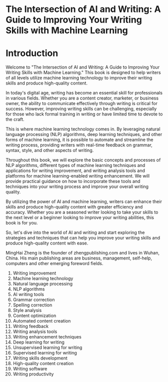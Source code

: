 # The Intersection of AI and Writing: A Guide to Improving Your Writing Skills with Machine Learning

# Introduction

Welcome to "The Intersection of AI and Writing: A Guide to Improving Your Writing Skills with Machine Learning." This book is designed to help writers of all levels utilize machine learning technology to improve their writing skills and produce high-quality content.

In today's digital age, writing has become an essential skill for professionals in various fields. Whether you are a content creator, marketer, or business owner, the ability to communicate effectively through writing is critical for success. However, improving writing skills can be challenging, especially for those who lack formal training in writing or have limited time to devote to the craft.

This is where machine learning technology comes in. By leveraging natural language processing (NLP) algorithms, deep learning techniques, and other forms of machine learning, it is possible to automate and streamline the writing process, providing writers with real-time feedback on grammar, syntax, style, and other aspects of writing.

Throughout this book, we will explore the basic concepts and processes of NLP algorithms, different types of machine learning techniques and applications for writing improvement, and writing analysis tools and platforms for machine learning-enabled writing enhancement. We will provide practical guidance on how to incorporate these tools and techniques into your writing process and improve your overall writing quality.

By utilizing the power of AI and machine learning, writers can enhance their skills and produce high-quality content with greater efficiency and accuracy. Whether you are a seasoned writer looking to take your skills to the next level or a beginner looking to improve your writing abilities, this book is for you.

So, let's dive into the world of AI and writing and start exploring the strategies and techniques that can help you improve your writing skills and produce high-quality content with ease.

MingHai Zheng is the founder of zhengpublishing.com and lives in Wuhan, China. His main publishing areas are business, management, self-help, computers and other emerging foreword fields.



1. Writing improvement
2. Machine learning technology
3. Natural language processing
4. NLP algorithms
5. AI writing tools
6. Grammar correction
7. Spelling correction
8. Style analysis
9. Content optimization
10. Automated content creation
11. Writing feedback
12. Writing analysis tools
13. Writing enhancement techniques
14. Deep learning for writing
15. Unsupervised learning for writing
16. Supervised learning for writing
17. Writing skills development
18. High-quality content creation
19. Writing software
20. Writing productivity

